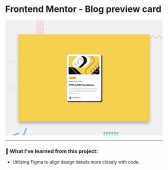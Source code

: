 # Frontend Mentor - Blog preview card

![Design preview for the Blog preview card coding challenge](./preview.jpg)

---

### 🧠 What I've learned from this project:

- Utilizing Figma to align design details more closely with code.
